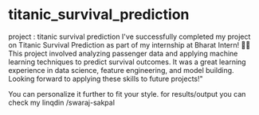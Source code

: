 # titanic_survival_prediction
project : titanic survival prediction
I've successfully completed my project on Titanic Survival Prediction as part of my internship at Bharat Intern! 🚢✨ This project involved analyzing passenger data and applying machine learning techniques to predict survival outcomes. It was a great learning experience in data science, feature engineering, and model building. Looking forward to applying these skills to future projects!"

You can personalize it further to fit your style.
for results/output you can check my linqdin /swaraj-sakpal
